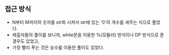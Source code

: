 ## 접근 방식
  - N부터 M까지의 숫자를 str화 시켜서 str에 있는 '0'의 개수를 세주는 식으로 풀었다.
  - 제출자들의 풀이를 보니까, while문을 이용한 %(모듈러) 방식이나 DP 방식으로 푼 경우도 있었고,
  - 가장 빨리 푸는 것은 승수를 이용한 풀이도 있었다.

